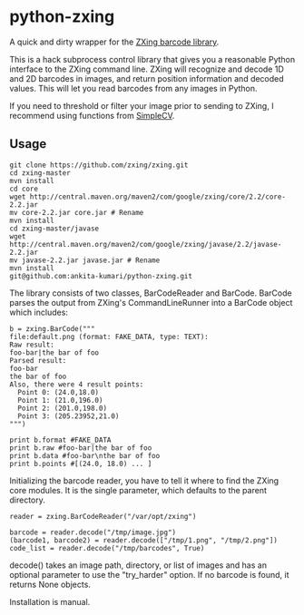 # python-zxing

A quick and dirty wrapper for the [ZXing barcode library](https://github.com/zxing/zxing).

This is a hack subprocess control library that gives you a reasonable Python interface to the ZXing command line.  ZXing will recognize and decode 1D and 2D barcodes in images, and return position information and decoded values.  This will let you read barcodes from any images in Python.

If you need to threshold or filter your image prior to sending to ZXing, I recommend using functions from [SimpleCV](http://simplecv.org).

## Usage

```
git clone https://github.com/zxing/zxing.git
cd zxing-master
mvn install
cd core
wget http://central.maven.org/maven2/com/google/zxing/core/2.2/core-2.2.jar
mv core-2.2.jar core.jar # Rename
mvn install
cd zxing-master/javase
wget http://central.maven.org/maven2/com/google/zxing/javase/2.2/javase-2.2.jar 
mv javase-2.2.jar javase.jar # Rename
mvn install
git@github.com:ankita-kumari/python-zxing.git
```

The library consists of two classes, BarCodeReader and BarCode.  BarCode parses
the output from ZXing's CommandLineRunner into a BarCode object which includes:

```
b = zxing.BarCode("""
file:default.png (format: FAKE_DATA, type: TEXT):
Raw result:
foo-bar|the bar of foo
Parsed result:
foo-bar 
the bar of foo
Also, there were 4 result points:
  Point 0: (24.0,18.0)
  Point 1: (21.0,196.0)
  Point 2: (201.0,198.0)
  Point 3: (205.23952,21.0)
""")

print b.format #FAKE_DATA
print b.raw #foo-bar|the bar of foo
print b.data #foo-bar\nthe bar of foo
print b.points #[(24.0, 18.0) ... ]
```

Initializing the barcode reader, you have to tell it where to find the ZXing core modules.  It is the single parameter, which defaults to the parent directory.

```
reader = zxing.BarCodeReader("/var/opt/zxing")

barcode = reader.decode("/tmp/image.jpg")
(barcode1, barcode2) = reader.decode(["/tmp/1.png", "/tmp/2.png"])
code_list = reader.decode("/tmp/barcodes", True)
```

decode() takes an image path, directory, or list of images and has an optional parameter to use the "try_harder" option.  If no barcode is found, it returns None objects. 

Installation is manual. 
